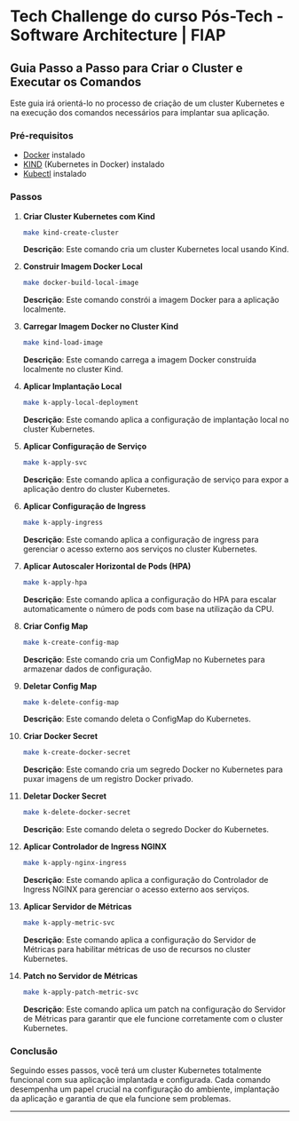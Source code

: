# Tech Challenge do curso Pós-Tech - Software Architecture | FIAP

## Guia Passo a Passo para Criar o Cluster e Executar os Comandos

Este guia irá orientá-lo no processo de criação de um cluster Kubernetes e na execução dos comandos necessários para implantar sua aplicação.

### Pré-requisitos

- [Docker](https://docs.docker.com/engine/install/) instalado
- [KIND](https://kind.sigs.k8s.io/docs/user/quick-start/) (Kubernetes in Docker) instalado
- [Kubectl](https://kubernetes.io/docs/tasks/tools/) instalado

### Passos

1. **Criar Cluster Kubernetes com Kind**

   ```sh
   make kind-create-cluster
   ```

   **Descrição**: Este comando cria um cluster Kubernetes local usando Kind.

2. **Construir Imagem Docker Local**

   ```sh
   make docker-build-local-image
   ```

   **Descrição**: Este comando constrói a imagem Docker para a aplicação localmente.

3. **Carregar Imagem Docker no Cluster Kind**

   ```sh
   make kind-load-image
   ```

   **Descrição**: Este comando carrega a imagem Docker construída localmente no cluster Kind.

4. **Aplicar Implantação Local**

   ```sh
   make k-apply-local-deployment
   ```

   **Descrição**: Este comando aplica a configuração de implantação local no cluster Kubernetes.

5. **Aplicar Configuração de Serviço**

   ```sh
   make k-apply-svc
   ```

   **Descrição**: Este comando aplica a configuração de serviço para expor a aplicação dentro do cluster Kubernetes.

6. **Aplicar Configuração de Ingress**

   ```sh
   make k-apply-ingress
   ```

   **Descrição**: Este comando aplica a configuração de ingress para gerenciar o acesso externo aos serviços no cluster Kubernetes.

7. **Aplicar Autoscaler Horizontal de Pods (HPA)**

   ```sh
   make k-apply-hpa
   ```

   **Descrição**: Este comando aplica a configuração do HPA para escalar automaticamente o número de pods com base na utilização da CPU.

8. **Criar Config Map**

   ```sh
   make k-create-config-map
   ```

   **Descrição**: Este comando cria um ConfigMap no Kubernetes para armazenar dados de configuração.

9. **Deletar Config Map**

   ```sh
   make k-delete-config-map
   ```

   **Descrição**: Este comando deleta o ConfigMap do Kubernetes.

10. **Criar Docker Secret**

    ```sh
    make k-create-docker-secret
    ```

    **Descrição**: Este comando cria um segredo Docker no Kubernetes para puxar imagens de um registro Docker privado.

11. **Deletar Docker Secret**

    ```sh
    make k-delete-docker-secret
    ```

    **Descrição**: Este comando deleta o segredo Docker do Kubernetes.

12. **Aplicar Controlador de Ingress NGINX**

    ```sh
    make k-apply-nginx-ingress
    ```

    **Descrição**: Este comando aplica a configuração do Controlador de Ingress NGINX para gerenciar o acesso externo aos serviços.

13. **Aplicar Servidor de Métricas**

    ```sh
    make k-apply-metric-svc
    ```

    **Descrição**: Este comando aplica a configuração do Servidor de Métricas para habilitar métricas de uso de recursos no cluster Kubernetes.

14. **Patch no Servidor de Métricas**

    ```sh
    make k-apply-patch-metric-svc
    ```

    **Descrição**: Este comando aplica um patch na configuração do Servidor de Métricas para garantir que ele funcione corretamente com o cluster Kubernetes.

### Conclusão

Seguindo esses passos, você terá um cluster Kubernetes totalmente funcional com sua aplicação implantada e configurada. Cada comando desempenha um papel crucial na configuração do ambiente, implantação da aplicação e garantia de que ela funcione sem problemas.

---

